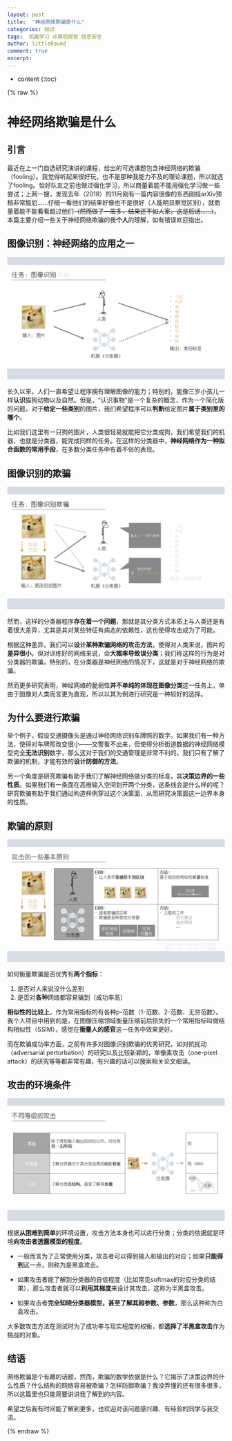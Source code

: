```yaml
---
layout: post
title:  "神经网络欺骗是什么"
categories: 知识
tags:  机器学习 计算机视觉 信息安全
author: littleRound
comment: true
excerpt: 
---
```


* content
{:toc}

{% raw %}

# 神经网络欺骗是什么

## 引言

最近在上一门自选研究演讲的课程，给出的可选课题包含神经网络的欺骗（fooling）。我觉得听起来很好玩，也不是那种我能力不及的理论课题，所以就选了fooling。恰好队友之前也做过强化学习，所以商量着能不能用强化学习做一些尝试；上网一搜，发现去年（2018）的11月刚有一篇内容很像的东西刚挂arXiv预稿非常尴尬......仔细一看他们的结果好像也不是很好（人能明显察觉区别），就商量着能不能看看超过他们~~（然而做了一周多，结果还不如人家，这是后话……）~~。本篇主要介绍一些关于神经网络欺骗的我**个人**的理解，如有错误欢迎指出。

## 图像识别：神经网络的应用之一

![图像识别](/static/post_resource/2019-01-11-1.PNG)

长久以来，人们一直希望让程序拥有理解图像的能力；特别的，能像三岁小孩儿一样**认识**猫狗动物以及自然。但是，“认识事物”是一个复杂的概念，作为一个简化版的问题，对于**给定一些类别**的图片，我们希望程序可以**判断**给定图片**属于类别里的哪个**。

比如我们这里有一只狗的图片，人类很轻易就能把它分类成狗，我们希望我们的机器，也就是分类器，能完成同样的任务。在这样的分类器中，**神经网络作为一种拟合函数的常用手段**，在多数分类任务中有着不俗的表现。

## 图像识别的欺骗

![欺骗](/static/post_resource/2019-01-11-2.PNG)

然而，这样的分类器程序**存在着一个问题**，那就是其分类方式本质上与人类还是有着很大差异，尤其是其对某些特征有病态的依赖性，这也使得攻击成为了可能。

根据这种差异，我们可以**设计某种欺骗网络的攻击方法**，使得对人类来说，图片的**差异很小**，但对训练好的网络来说，会**大概率导致误分类**；我们称这样的行为是对分类器的欺骗，特别的，在分类器是神经网络的情况下，这就是对于神经网络的欺骗。

然而更多研究表明，神经网络的脆弱性**并不单纯的体现在图像分类**这一任务上，单由于图像对人类而言更为直观，所以以其为例进行研究是一种较好的选择。

## 为什么要进行欺骗

举个例子，假设交通摄像头是通过神经网络识别车牌照的数字。如果我们有一种方法，使得对车牌照改变很小——交警看不出来，但使得分析街道数据的神经网络模型完全**无法识别**数字，那么这对于我们的交通管理是非常不利的。我们只有了解了欺骗的机制，才能有效的**设计防御的方法**。

另一个角度是研究欺骗有助于我们了解神经网络做分类的标准，其**决策边界的一些性质**。如果我们有一条面在高维输入空间划开两个分类，这条线会是什么样的呢？研究欺骗有助于我们通过构造样例穿过这个决策面，从而研究决策面这一边界本身的性质。

## 欺骗的原则

![欺骗的原则](/static/post_resource/2019-01-11-3.PNG)

如何衡量欺骗是否优秀有**两个指标**：

1. 是否对人来说没什么差别
2. 是否对**各种**网络都容易骗到（成功率高）

**相似性的比较上**，作为常用指标的有各种p-范数（1-范数、2-范数、无穷范数）。我个人项目中用到的是，在图像压缩领域衡量压缩前后损失的一个常用指标叫做结构相似性（SSIM），感觉在**衡量人的感官**这一任务中效果更好。

而在欺骗成功率方面，之前有许多对图像识别欺骗的优秀研究，如对抗扰动（adversarial perturbation）的研究以及比较新颖的，单像素攻击（one-pixel attack）的研究等等都非常有趣，有兴趣的话可以搜索相关论文细读。

## 攻击的环境条件

![攻击等级](/static/post_resource/2019-01-11-4.PNG)

根据**从困难到简单**的环境设置，攻击方法本身也可以进行分类；分类的依据就是环境**向攻击者透露模型的程度**。

- 一般而言为了正常使用分类，攻击者可以得到输入和输出的对应；如果**只能得到**这一点，则称为是黑盒攻击。

- 如果攻击者能了解到分类器的自信程度（比如常见softmax的对应分类的结果），那么攻击者就可以**利用其梯度**来设计其攻击，这称为半黑盒攻击。
- 如果攻击者**完全知晓分类器模型，甚至了解其超参数、参数**，那么这种称为白盒攻击。

大多数攻击方法在测试时为了成功率与现实程度的权衡，都**选择了半黑盒攻击**作为挑战的对象。

## 结语

网络欺骗是个有趣的话题，然而，欺骗的数学依据是什么？它揭示了决策边界的什么性质？什么结构的网络容易被欺骗？怎样防御欺骗？我没弄懂的还有很多很多，所以这篇里也只能简要讲讲我了解到的内容。

希望之后我有时间能了解到更多，也欢迎对该问题感兴趣、有经验的同学与我交流。



{% endraw %}